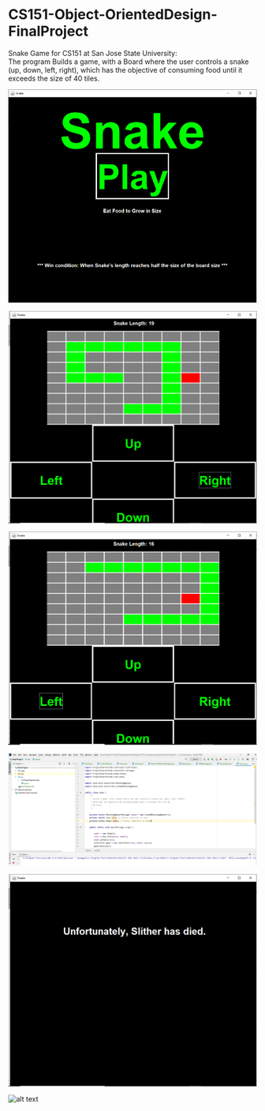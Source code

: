 # CS151-Object-OrientedDesign-FinalProject
Snake Game for CS151 at San Jose State University:     
The program Builds a game, with a Board where the user controls a snake (up, down, left, right),
which has the objective of consuming food until it exceeds the size of 40 tiles.
 

![alt text](https://github.com/sergiogutierrez2/CS151-Object-OrientedDesign-FinalProject/blob/master/ProjectStarterCode/view/Snake%202.png)

![alt text](https://github.com/sergiogutierrez2/CS151-Object-OrientedDesign-FinalProject/blob/master/ProjectStarterCode/view/Snake7.png)

![alt text](https://github.com/sergiogutierrez2/CS151-Object-OrientedDesign-FinalProject/blob/master/ProjectStarterCode/view/Snake%203.png)

![alt text](https://github.com/sergiogutierrez2/CS151-Object-OrientedDesign-FinalProject/blob/master/ProjectStarterCode/view/Snake%204.png)

![alt text](https://github.com/sergiogutierrez2/CS151-Object-OrientedDesign-FinalProject/blob/master/ProjectStarterCode/view/Snake%205.png)

![alt text](https://github.com/sergiogutierrez2/CS151-Object-OrientedDesign-FinalProject/blob/master/ProjectStarterCode/view/Snake%207.png)
